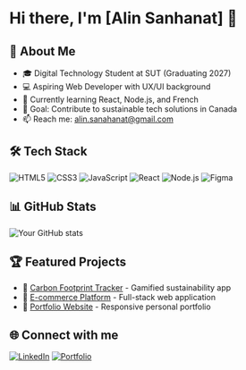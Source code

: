 # Hi there, I'm [Alin Sanhanat] 👋

## 🚀 About Me
- 🎓 Digital Technology Student at SUT (Graduating 2027)
- 💻 Aspiring Web Developer with UX/UI background
- 🌱 Currently learning React, Node.js, and French
- 🎯 Goal: Contribute to sustainable tech solutions in Canada
- 📫 Reach me: alin.sanahanat@gmail.com

## 🛠️ Tech Stack
![HTML5](https://img.shields.io/badge/-HTML5-E34F26?style=flat&logo=html5&logoColor=white)
![CSS3](https://img.shields.io/badge/-CSS3-1572B6?style=flat&logo=css3&logoColor=white)
![JavaScript](https://img.shields.io/badge/-JavaScript-F7DF1E?style=flat&logo=javascript&logoColor=black)
![React](https://img.shields.io/badge/-React-61DAFB?style=flat&logo=react&logoColor=black)
![Node.js](https://img.shields.io/badge/-Node.js-339933?style=flat&logo=node.js&logoColor=white)
![Figma](https://img.shields.io/badge/-Figma-F24E1E?style=flat&logo=figma&logoColor=white)

## 📊 GitHub Stats
![Your GitHub stats](https://github-readme-stats.vercel.app/api?username=yourusername&show_icons=true&theme=radical)

## 🏆 Featured Projects
- 🌱 [Carbon Footprint Tracker](link) - Gamified sustainability app
- 🛒 [E-commerce Platform](link) - Full-stack web application
- 📱 [Portfolio Website](link) - Responsive personal portfolio

## 🌐 Connect with me
[![LinkedIn](https://img.shields.io/badge/-LinkedIn-0077B5?style=flat&logo=linkedin&logoColor=white)](your-linkedin)
[![Portfolio](https://img.shields.io/badge/-Portfolio-000?style=flat&logo=firefox&logoColor=white)](your-website)

